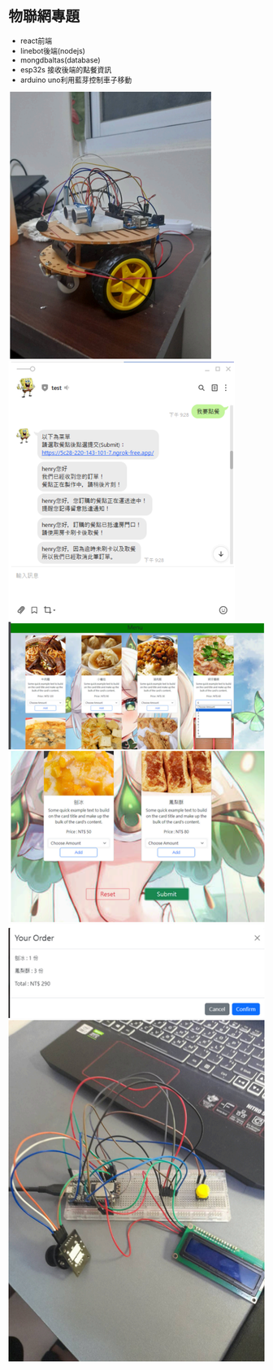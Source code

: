 # 物聯網專題
  + react前端
  + linebot後端(nodejs)
  + mongdbaltas(database)
  + esp32s 接收後端的點餐資訊
  + arduino uno利用藍芽控制車子移動

    
![image](https://github.com/amstudnet/esp32s/blob/main/image/11.png)
![image](https://github.com/amstudnet/esp32s/blob/main/image/linebot%E4%BB%8B%E9%9D%A2.png)
![image](https://github.com/amstudnet/esp32s/blob/main/image/%E7%B6%B2%E9%A0%811.png)
![image](https://github.com/amstudnet/esp32s/blob/main/image/%E7%B6%B2%E9%A0%812.png)
![image](https://github.com/amstudnet/esp32s/blob/main/image/%E7%B6%B2%E9%A0%813.png)
![image](https://github.com/amstudnet/esp32s/blob/main/image/%E9%BB%9E%E9%A4%90%E6%A9%9F.png)
